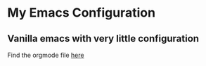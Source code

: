 # My Emacs Configuration

## Vanilla emacs with very little configuration

Find the orgmode file [here](my-config.org)